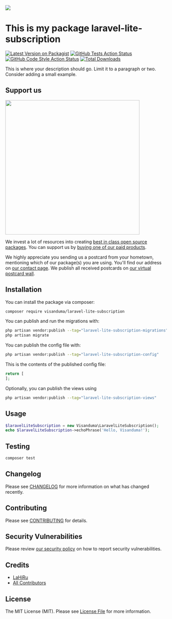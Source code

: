 
[<img src="https://github-ads.s3.eu-central-1.amazonaws.com/support-ukraine.svg?t=1" />](https://supportukrainenow.org)

# This is my package laravel-lite-subscription

[![Latest Version on Packagist](https://img.shields.io/packagist/v/visanduma/laravel-lite-subscription.svg?style=flat-square)](https://packagist.org/packages/visanduma/laravel-lite-subscription)
[![GitHub Tests Action Status](https://img.shields.io/github/workflow/status/visanduma/laravel-lite-subscription/run-tests?label=tests)](https://github.com/visanduma/laravel-lite-subscription/actions?query=workflow%3Arun-tests+branch%3Amain)
[![GitHub Code Style Action Status](https://img.shields.io/github/workflow/status/visanduma/laravel-lite-subscription/Check%20&%20fix%20styling?label=code%20style)](https://github.com/visanduma/laravel-lite-subscription/actions?query=workflow%3A"Check+%26+fix+styling"+branch%3Amain)
[![Total Downloads](https://img.shields.io/packagist/dt/visanduma/laravel-lite-subscription.svg?style=flat-square)](https://packagist.org/packages/visanduma/laravel-lite-subscription)

This is where your description should go. Limit it to a paragraph or two. Consider adding a small example.

## Support us

[<img src="https://github-ads.s3.eu-central-1.amazonaws.com/laravel-lite-subscription.jpg?t=1" width="419px" />](https://spatie.be/github-ad-click/laravel-lite-subscription)

We invest a lot of resources into creating [best in class open source packages](https://spatie.be/open-source). You can
support us by [buying one of our paid products](https://spatie.be/open-source/support-us).

We highly appreciate you sending us a postcard from your hometown, mentioning which of our package(s) you are using. You'll find our address on [our contact page](https://spatie.be/about-us). We publish all received postcards on [our virtual postcard wall](https://spatie.be/open-source/postcards).

## Installation

You can install the package via composer:

```bash
composer require visanduma/laravel-lite-subscription
```

You can publish and run the migrations with:

```bash
php artisan vendor:publish --tag="laravel-lite-subscription-migrations"
php artisan migrate
```

You can publish the config file with:

```bash
php artisan vendor:publish --tag="laravel-lite-subscription-config"
```

This is the contents of the published config file:

```php
return [
];
```

Optionally, you can publish the views using

```bash
php artisan vendor:publish --tag="laravel-lite-subscription-views"
```

## Usage

```php
$laravelLiteSubscription = new Visanduma\LaravelLiteSubscription();
echo $laravelLiteSubscription->echoPhrase('Hello, Visanduma!');
```

## Testing

```bash
composer test
```

## Changelog

Please see [CHANGELOG](CHANGELOG.md) for more information on what has changed recently.

## Contributing

Please see [CONTRIBUTING](https://github.com/spatie/.github/blob/main/CONTRIBUTING.md) for details.

## Security Vulnerabilities

Please review [our security policy](../../security/policy) on how to report security vulnerabilities.

## Credits

- [LaHiRu](https://github.com/Visanduma)
- [All Contributors](../../contributors)

## License

The MIT License (MIT). Please see [License File](LICENSE.md) for more information.
